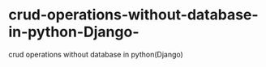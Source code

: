 # crud-operations-without-database-in-python-Django-
crud operations without database in python(Django)
